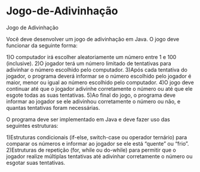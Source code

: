 # Jogo-de-Adivinhação

Jogo de Adivinhação

Você deve desenvolver um jogo de adivinhação em Java. O jogo deve funcionar da seguinte forma:

1)O computador irá escolher aleatoriamente um número entre 1 e 100 (inclusive).
2)O jogador terá um número limitado de tentativas para adivinhar o número escolhido pelo computador.
3)Após cada tentativa do jogador, o programa deverá informar se o número escolhido pelo jogador é maior, menor ou igual ao número escolhido pelo computador.
4)O jogo deve continuar até que o jogador adivinhe corretamente o número ou até que ele esgote todas as suas tentativas.
5)Ao final do jogo, o programa deve informar ao jogador se ele adivinhou corretamente o número ou não, e quantas tentativas foram necessárias.

O programa deve ser implementado em Java e deve fazer uso das seguintes estruturas:

1)Estruturas condicionais (if-else, switch-case ou operador ternário) para comparar os números e informar ao jogador se ele está “quente” ou “frio”.
2)Estruturas de repetição (for, while ou do-while) para permitir que o jogador realize múltiplas tentativas até adivinhar corretamente o número ou esgotar suas tentativas.
